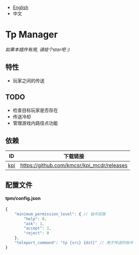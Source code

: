 
- [English](README.MD)
- 中文

# Tp Manager

*如果本插件有用, 请给个star吧 :)*

## 特性

- 玩家之间的传送

## TODO

- 检查目标玩家是否存在
- 传送冷却
- 管理游戏内路径点功能

## 依赖

| ID | 下载链接 |
|----|----|
| [kpi](https://github.com/kmcsr/kpi_mcdr) | <https://github.com/kmcsr/kpi_mcdr/releases> |

## 配置文件

#### tpm/config.json

```javascript
{
    "minimum_permission_level": { // 指令权限
        "help": 0,
        "ask": 1,
        "accept": 1,
        "reject": 0
    },
    "teleport_command": "tp {src} {dst}" // 用于传送的指令
}
```
